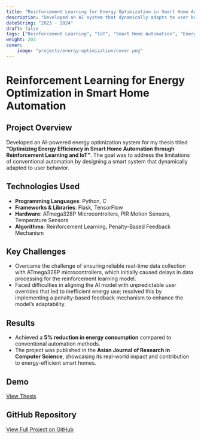 ```yaml
---
title: "Reinforcement Learning for Energy Optimization in Smart Home Automation"
description: "Developed an AI system that dynamically adapts to user behavior using IoT sensors and reinforcement learning, achieving a 5% reduction in energy consumption."
dateString: "2023 - 2024"
draft: false
tags: ["Reinforcement Learning", "IoT", "Smart Home Automation", "Energy Optimization"]
weight: 203
cover:
    image: "projects/energy-optimization/cover.png"
---
```


# Reinforcement Learning for Energy Optimization in Smart Home Automation

## Project Overview
Developed an AI-powered energy optimization system for my thesis titled **“Optimizing Energy Efficiency in Smart Home Automation through Reinforcement Learning and IoT”**. The goal was to address the limitations of conventional automation by designing a smart system that dynamically adapted to user behavior.

## Technologies Used
- **Programming Languages**: Python, C
- **Frameworks & Libraries**: Flask, TensorFlow
- **Hardware**: ATmega328P Microcontrollers, PIR Motion Sensors, Temperature Sensors
- **Algorithms**: Reinforcement Learning, Penalty-Based Feedback Mechanism

## Key Challenges
- Overcame the challenge of ensuring reliable real-time data collection with ATmega328P microcontrollers, which initially caused delays in data processing for the reinforcement learning model.
- Faced difficulties in aligning the AI model with unpredictable user overrides that led to inefficient energy use; resolved this by implementing a penalty-based feedback mechanism to enhance the model’s adaptability.


## Results
- Achieved a **5% reduction in energy consumption** compared to conventional automation methods.
- The project was published in the **Asian Journal of Research in Computer Science**, showcasing its real-world impact and contribution to energy-efficient smart homes.


## Demo
[View Thesis](https://journalajrcos.com/index.php/AJRCOS/article/view/516)

## GitHub Repository
[View Full Project on GitHub](https://github.com/SamsonAjadalu/RL-SmartHome-EnergyEfficiency)
